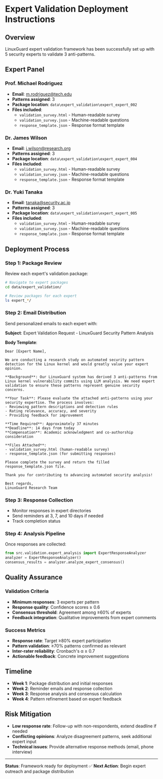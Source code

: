 # Expert Validation Deployment Instructions

## Overview
LinuxGuard expert validation framework has been successfully set up with 5 security experts to validate 3 anti-patterns.

## Expert Panel

### Prof. Michael Rodriguez
- **Email**: m.rodriguez@tech.edu
- **Patterns assigned**: 3
- **Package location**: `data\expert_validation\expert_expert_002`
- **Files included**:
  - `validation_survey.html` - Human-readable survey
  - `validation_survey.json` - Machine-readable questions
  - `response_template.json` - Response format template


### Dr. James Wilson
- **Email**: j.wilson@research.org
- **Patterns assigned**: 3
- **Package location**: `data\expert_validation\expert_expert_004`
- **Files included**:
  - `validation_survey.html` - Human-readable survey
  - `validation_survey.json` - Machine-readable questions
  - `response_template.json` - Response format template


### Dr. Yuki Tanaka
- **Email**: tanaka@security.ac.jp
- **Patterns assigned**: 3
- **Package location**: `data\expert_validation\expert_expert_005`
- **Files included**:
  - `validation_survey.html` - Human-readable survey
  - `validation_survey.json` - Machine-readable questions
  - `response_template.json` - Response format template


## Deployment Process

### Step 1: Package Review
Review each expert's validation package:
```bash
# Navigate to expert packages
cd data/expert_validation/

# Review packages for each expert
ls expert_*/
```

### Step 2: Email Distribution
Send personalized emails to each expert with:

**Subject**: Expert Validation Request - LinuxGuard Security Pattern Analysis

**Body Template**:
```
Dear [Expert Name],

We are conducting a research study on automated security pattern detection for the Linux kernel and would greatly value your expert opinion.

**Background**: Our LinuxGuard system has derived 3 anti-patterns from Linux kernel vulnerability commits using LLM analysis. We need expert validation to ensure these patterns represent genuine security concerns.

**Your Task**: Please evaluate the attached anti-patterns using your security expertise. The process involves:
- Reviewing pattern descriptions and detection rules
- Rating relevance, accuracy, and severity
- Providing feedback for improvement

**Time Required**: Approximately 37 minutes
**Deadline**: 14 days from today
**Compensation**: Academic acknowledgment and co-authorship consideration

**Files Attached**:
- validation_survey.html (human-readable survey)
- response_template.json (for submitting responses)

Please complete the survey and return the filled response_template.json file.

Thank you for contributing to advancing automated security analysis!

Best regards,
LinuxGuard Research Team
```

### Step 3: Response Collection
- Monitor responses in expert directories
- Send reminders at 3, 7, and 10 days if needed
- Track completion status

### Step 4: Analysis Pipeline
Once responses are collected:
```python
from src.validation.expert_analysis import ExpertResponseAnalyzer
analyzer = ExpertResponseAnalyzer()
consensus_results = analyzer.analyze_expert_consensus()
```

## Quality Assurance

### Validation Criteria
- **Minimum responses**: 3 experts per pattern
- **Response quality**: Confidence scores ≥ 0.6
- **Consensus threshold**: Agreement among ≥60% of experts
- **Feedback integration**: Qualitative improvements from expert comments

### Success Metrics
- **Response rate**: Target ≥80% expert participation
- **Pattern validation**: ≥70% patterns confirmed as relevant
- **Inter-rater reliability**: Cronbach's α ≥ 0.7
- **Actionable feedback**: Concrete improvement suggestions

## Timeline
- **Week 1**: Package distribution and initial responses
- **Week 2**: Reminder emails and response collection
- **Week 3**: Response analysis and consensus calculation
- **Week 4**: Pattern refinement based on expert feedback

## Risk Mitigation
- **Low response rate**: Follow-up with non-respondents, extend deadline if needed
- **Conflicting opinions**: Analyze disagreement patterns, seek additional expert input
- **Technical issues**: Provide alternative response methods (email, phone interview)

---

**Status**: Framework ready for deployment ✅
**Next Action**: Begin expert outreach and package distribution
